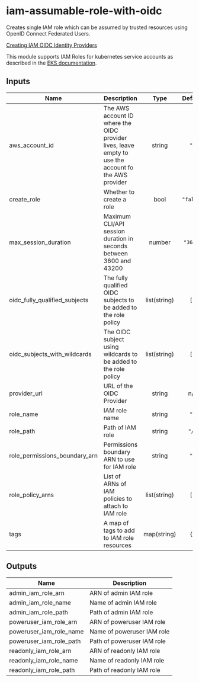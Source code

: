 # iam-assumable-role-with-oidc

Creates single IAM role which can be assumed by trusted resources using OpenID Connect Federated Users.

[Creating IAM OIDC Identity Providers](https://docs.aws.amazon.com/IAM/latest/UserGuide/id_roles_providers_create_oidc.html)

This module supports IAM Roles for kubernetes service accounts as described in the [EKS documentation](https://docs.aws.amazon.com/en_pv/eks/latest/userguide/iam-roles-for-service-accounts.html). 

<!-- BEGINNING OF PRE-COMMIT-TERRAFORM DOCS HOOK -->
## Inputs

| Name | Description | Type | Default | Required |
|------|-------------|:----:|:-----:|:-----:|
| aws\_account\_id | The AWS account ID where the OIDC provider lives, leave empty to use the account fo the AWS provider | string | `""` | no |
| create\_role | Whether to create a role | bool | `"false"` | no |
| max\_session\_duration | Maximum CLI/API session duration in seconds between 3600 and 43200 | number | `"3600"` | no |
| oidc\_fully\_qualified\_subjects | The fully qualified OIDC subjects to be added to the role policy | list(string) | `[]` | no |
| oidc\_subjects\_with\_wildcards | The OIDC subject using wildcards to be added to the role policy | list(string) | `[]` | no |
| provider\_url | URL of the OIDC Provider | string | n/a | yes |
| role\_name | IAM role name | string | `""` | no |
| role\_path | Path of IAM role | string | `"/"` | no |
| role\_permissions\_boundary\_arn | Permissions boundary ARN to use for IAM role | string | `""` | no |
| role\_policy\_arns | List of ARNs of IAM policies to attach to IAM role | list(string) | `[]` | no |
| tags | A map of tags to add to IAM role resources | map(string) | `{}` | no |

## Outputs

| Name | Description |
|------|-------------|
| admin\_iam\_role\_arn | ARN of admin IAM role |
| admin\_iam\_role\_name | Name of admin IAM role |
| admin\_iam\_role\_path | Path of admin IAM role |
| poweruser\_iam\_role\_arn | ARN of poweruser IAM role |
| poweruser\_iam\_role\_name | Name of poweruser IAM role |
| poweruser\_iam\_role\_path | Path of poweruser IAM role |
| readonly\_iam\_role\_arn | ARN of readonly IAM role |
| readonly\_iam\_role\_name | Name of readonly IAM role |
| readonly\_iam\_role\_path | Path of readonly IAM role |

<!-- END OF PRE-COMMIT-TERRAFORM DOCS HOOK -->

